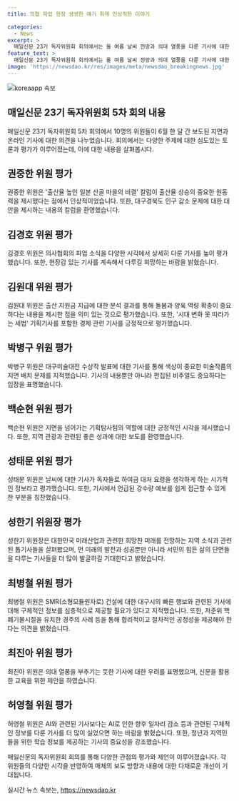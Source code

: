 ```yaml
---
title: 의협 파업 현장 생생한 얘기 취재 인상적한 이야기

categories:
  - News
excerpt: >
  매일신문 23기 독자위원회 회의에서는 올 여름 날씨 전망과 의대 열풍을 다룬 기사에 대한 토론이 진행됐다. 의대 열풍을 부추기는 기사에 대한 우려도 소개되었으며, 출산율과 지역경제 관련 기사가 호평 받았다. 또한 지난해의 재앙을 감안하여 올 여름 날씨에 대한 시기적절한 정보가 제공되었다. 지역 관련 소식과 지역사회의 현실도 다룰 필요가 있음을 언급하며, 공감씨즈 대표는 AI 기사뿐 아니라 AI 시대 관련 직업 훈련과 가능한 정보를 노출할 것을 제안했다. 
feature_text: >
  매일신문 23기 독자위원회 회의에서는 올 여름 날씨 전망과 의대 열풍을 다룬 기사에 대한 토론이 진행됐다. 의대 열풍을 부추기는 기사에 대한 우려도 소개되었으며, 출산율과 지역경제 관련 기사가 호평 받았다. 또한 지난해의 재앙을 감안하여 올 여름 날씨에 대한 시기적절한 정보가 제공되었다. 지역 관련 소식과 지역사회의 현실도 다룰 필요가 있음을 언급하며, 공감씨즈 대표는 AI 기사뿐 아니라 AI 시대 관련 직업 훈련과 가능한 정보를 노출할 것을 제안했다. 
image: 'https://newsdao.kr/res/images/meta/newsdao_breakingnews.jpg'
---
```


<p><img src="https://newsdao.kr/res/images/meta/newsdao_breakingnews.jpg" alt="koreaapp 속보" /></p>

<h2 data-ke-size="size26">매일신문 23기 독자위원회 5차 회의 내용</h2>

<p data-ke-size="size16">매일신문 23기 독자위원회 5차 회의에서 10명의 위원들이 6월 한 달 간 보도된 지면과 온라인 기사에 대한 의견을 나누었습니다. 회의에서는 다양한 주제에 대한 심도있는 토론과 평가가 이루어졌는데, 이에 대한 내용을 살펴봅시다.</p>

<h2 data-ke-size="size26">권중한 위원 평가</h2>

<p data-ke-size="size16">권중한 위원은 '출산율 높인 일본 산골 마을의 비결' 칼럼이 출산율 상승의 중요한 원동력을 제시했다는 점에서 인상적이었습니다. 또한, 대구경북도 인구 감소 문제에 대한 대안을 제시하는 내용의 칼럼을 환영했습니다.</p>

<h2 data-ke-size="size26">김경호 위원 평가</h2>

<p data-ke-size="size16">김경호 위원은 의사협회의 파업 소식을 다양한 시각에서 상세히 다룬 기사를 높이 평가했습니다. 또한, 현장감 있는 기사를 계속해서 다루길 희망하는 바람을 밝혔습니다.</p>

<h2 data-ke-size="size26">김원대 위원 평가</h2>

<p data-ke-size="size16">김원대 위원은 출산 지원금 지급에 대한 분석 결과를 통해 돌봄과 양육 역량 확충이 중요하다는 내용을 제시한 점을 의미 있는 것으로 평가했습니다. 또한, '시대 변화 못 따라가는 세법' 기획기사를 포함한 경제 관련 기사를 긍정적으로 평가했습니다.</p>

<h2 data-ke-size="size26">박병구 위원 평가</h2>

<p data-ke-size="size16">박병구 위원은 대구미술대전 수상작 발표에 대한 기사를 통해 색상이 중요한 미술작품의 지면 배치 문제를 지적했습니다. 기사의 내용뿐만 아니라 편집된 비주얼도 중요하다는 입장을 표명했습니다.</p>

<h2 data-ke-size="size26">백순현 위원 평가</h2>

<p data-ke-size="size16">백순현 위원은 지면을 넘어가는 기획탐사팀의 역할에 대한 긍정적인 시각을 제시했습니다. 또한, 지역 관광과 관련된 좋은 성과에 대한 보도를 환영했습니다.</p>

<h2 data-ke-size="size26">성태문 위원 평가</h2>

<p data-ke-size="size16">성태문 위원은 날씨에 대한 기사가 독자들로 하여금 대처 요령을 생각하게 하는 시기적인 정보라고 평가했습니다. 또한, 기사에서 언급된 강수량 예보를 쉽게 접근할 수 있게 한 부분을 칭찬했습니다.</p>

<h2 data-ke-size="size26">성한기 위원장 평가</h2>

<p data-ke-size="size16">성한기 위원장은 대한민국 미래산업과 관련한 희망찬 미래를 전망하는 지역 소식과 관련된 톱기사들을 살펴봤으며, 먼 미래의 발전과 성공뿐만 아니라 서민의 힘든 삶의 단면들을 다루는 기사들을 더 많이 발굴하길 기대한다고 밝혔습니다.</p>

<h2 data-ke-size="size26">최병철 위원 평가</h2>

<p data-ke-size="size16">최병철 위원은 SMR(소형모듈원자로) 건설에 대한 대구시의 빠른 행보와 관련된 기사에 대해 구체적인 정보를 심층적으로 제공할 필요가 있다고 지적했습니다. 또한, 저준위 핵폐기물시절을 유치한 경주의 사례 등을 통해 합리적이고 절차적인 공정성을 제공해야 한다는 의견을 밝혔습니다.</p>

<h2 data-ke-size="size26">최진아 위원 평가</h2>

<p data-ke-size="size16">최진아 위원은 의대 열풍을 부추기는 듯한 기사에 대한 우려를 표명했으며, 신문을 활용한 교육을 위한 제안을 하였습니다.</p>

<h2 data-ke-size="size26">허영철 위원 평가</h2>

<p data-ke-size="size16">허영철 위원은 AI와 관련된 기사보다는 AI로 인한 향후 일자리 감소 등과 관련된 구체적인 정보를 다룬 기사를 더 많이 실었으면 하는 바람을 밝혔습니다. 또한, 청년과 지역민들을 위한 학습 정보를 제공하는 기사의 중요성을 강조했습니다.</p>

<p data-ke-size="size16">매일신문의 독자위원회 회의를 통해 다양한 관점의 평가와 제언이 이루어졌습니다. 각 위원들의 다양한 시각을 반영하여 매체의 보도 방향과 내용에 대한 다채로운 개선이 기대됩니다.</p>
실시간 뉴스 속보는, <a href="https://newsdao.kr" rel="dofollow">https://newsdao.kr</a>


